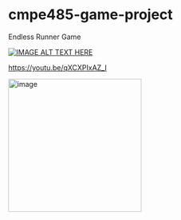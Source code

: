 # cmpe485-game-project
Endless Runner Game

[![IMAGE ALT TEXT HERE](https://img.youtube.com/vi/qXCXPIxAZ_I/0.jpg)](https://www.youtube.com/watch?v=qXCXPIxAZ_I)

https://youtu.be/qXCXPIxAZ_I


<img width="267" alt="image" src="https://user-images.githubusercontent.com/44745432/172017172-1376a8bc-a01c-48c6-be29-b61e0ab7b80c.png">
